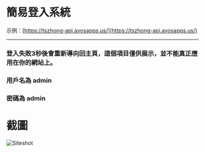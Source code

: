 # 簡易登入系統

示例：[https://tszhong-api.avosapps.us/](https://tszhong-api.avosapps.us/)

---

### 登入失敗3秒後會重新導向回主頁，這個項目僅供展示，並不能真正應用在你的網站上。

### 用戶名為 admin 
### 密碼為 admin

# 截圖

![Siteshot](https://cdn.jsdelivr.net/gh/tszhong0411/image/simple-login-siteshot.png)